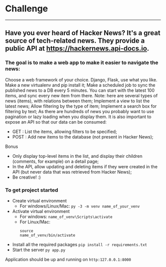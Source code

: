 # Challenge
------------------

## Have you ever heard of Hacker News? It's a great source of tech-related news. They provide a public API at https://hackernews.api-docs.io.

### The goal is to make a web app to make it easier to navigate the news:

Choose a web framework of your choice. Django, Flask, use what you like. Make a new virtualenv and pip install it;
Make a scheduled job to sync the published news to a DB every 5 minutes. You can start with the latest 100 items, and sync every new item from there. Note: here are several types of news (items), with relations between them;
Implement a view to list the latest news;
Allow filtering by the type of item;
Implement a search box for filtering by text;
As there are hundreds of news you probably want to use pagination or lazy loading when you display them.
It is also important to expose an API so that our data can be consumed:

- GET : List the items, allowing filters to be specified;
- POST : Add new items to the database (not present in Hacker News);

Bonus

- Only display top-level items in the list, and display their children (comments, for example) on a detail page;
- In the API, allow updating and deleting items if they were created in the API (but never data that was retrieved from Hacker News);
- Be creative! :)

### To get project started
- Create virtual environment
    - For windows/Linux/Mac:
        `py -3 -m venv name_of_your_venv`
- Activate virtual environment
    - For windows:
        `name_of_venv\Scripts\activate`
    - For Linux/Mac:
        ```
        source
        name_of_venv/bin/activate
        ```
- Install all the required packages
   ` pip install -r requirements.txt `
- Start the server
    ` py app.py `

Application should be up and running on `http:127.0.0.1:8000`